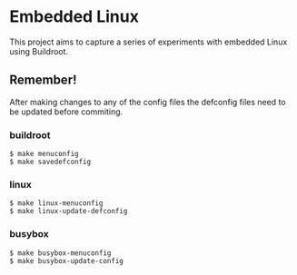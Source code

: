 # Embedded Linux
This project aims to capture a series of experiments with embedded Linux using Buildroot.

## Remember!

After making changes to any of the config files the defconfig files need to be updated before commiting.

### buildroot

```
$ make menuconfig
$ make savedefconfig
```

### linux

```
$ make linux-menuconfig
$ make linux-update-defconfig
```

### busybox

```
$ make busybox-menuconfig
$ make busybox-update-config
```

 
